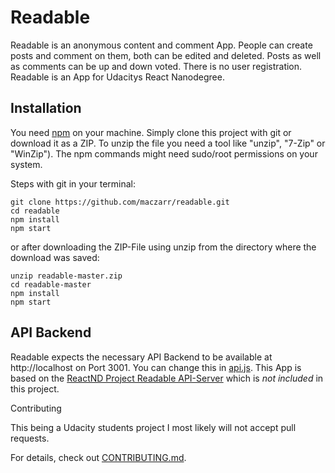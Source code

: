 # Readable
Readable is an anonymous content and comment App. People can create posts and comment on them, both can be edited and deleted. Posts as well as comments can be up and down voted. There is no user registration. Readable is an App for Udacitys React Nanodegree.

## Installation
You need [npm](https://nodejs.org/) on your machine. Simply clone this project with git or download it as a ZIP. To unzip the file you need a tool like "unzip", "7-Zip" or "WinZip"). The npm commands might need sudo/root permissions on your system.

Steps with git in your terminal:
```
git clone https://github.com/maczarr/readable.git
cd readable
npm install
npm start
```

or after downloading the ZIP-File using unzip from the directory where the download was saved:
```
unzip readable-master.zip
cd readable-master
npm install
npm start
```

## API Backend

Readable expects the necessary API Backend to be available at http://localhost on Port 3001. You can change this in [api.js](src/utils/api.js).
This App is based on the [ReactND Project Readable API-Server](https://github.com/udacity/reactnd-project-readable-starter) which is *not included* in this project.

Contributing

This being a Udacity students project I most likely will not accept pull requests.

For details, check out [CONTRIBUTING.md](CONTRIBUTING.md).
